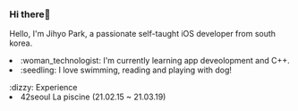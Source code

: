 ### Hi there👋
<p>
 </p>
Hello, I'm Jihyo Park, a passionate self-taught iOS developer from south korea.
<p>
 </p>

<li> :woman_technologist: I'm currently learning app deveolopment and C++. 
<li> :seedling: I love swimming, reading and playing with dog!
<p>
  </p>
:dizzy: Experience
<li>42seoul La piscine (21.02.15 ~ 21.03.19)


  

